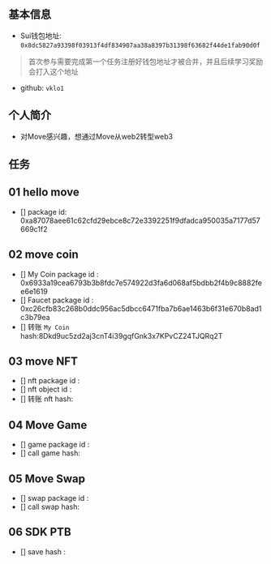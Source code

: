 ## 基本信息
- Sui钱包地址: `0x8dc5827a93398f03913f4df834907aa38a8397b31398f63682f44de1fab90d0f`
> 首次参与需要完成第一个任务注册好钱包地址才被合并，并且后续学习奖励会打入这个地址
- github: `vklo1`

## 个人简介
- 对Move感兴趣，想通过Move从web2转型web3

## 任务

##   01 hello move  
- [] package id: 0xa87078aee61c62cfd29ebce8c72e3392251f9dfadca950035a7177d57669c1f2

##   02 move coin
- [] My Coin package id : 0x6933a19cea6793b3b8fdc7e574922d3fa6d068af5bdbb2f4b9c8882fee6e1619
- [] Faucet package id : 0xc26cfb83c268b0ddc956ac5dbcc6471fba7b6ae1463b6f31e670b8ad1c3b79ea
- [] 转账 `My Coin` hash:8Dkd9uc5zd2aj3cnT4i39gqfGnk3x7KPvCZ24TJQRq2T

##   03 move NFT
- [] nft package id :
- [] nft object id : 
- [] 转账 nft  hash:

##   04 Move Game
- [] game package id :
- [] call game hash:

##   05 Move Swap
- [] swap package id :
- [] call swap hash:

##   06 SDK PTB
- [] save hash :
